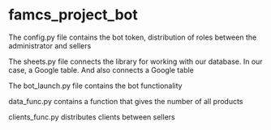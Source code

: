 # famcs_project_bot

The config.py file contains the bot token, distribution of roles between the
administrator and sellers

The sheets.py file connects the library for working with our database. In our
case, a Google table. And also connects a Google table

The bot_launch.py ​​file contains the bot functionality

data_func.py contains a function that gives the number of all products

clients_func.py distributes clients between sellers